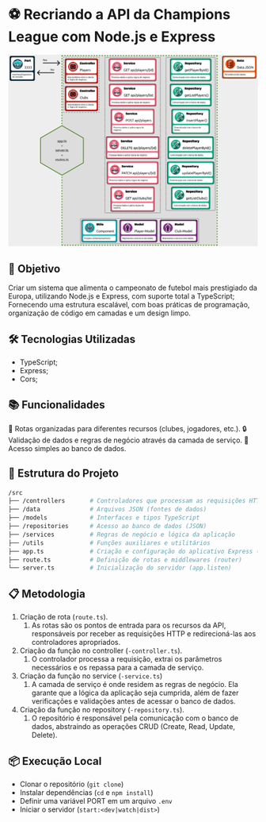 # ⚽ Recriando a API da Champions League  com Node.js e Express

![API](./API-Layers.png)

## 🚀 Objetivo

Criar um sistema que alimenta o campeonato de futebol mais prestigiado da Europa, utilizando Node.js e Express, com suporte total a TypeScript; Fornecendo uma estrutura escalável, com boas práticas de programação, organização de código em camadas e um design limpo.

## 🛠 Tecnologias Utilizadas

- TypeScript;
- Express;
- Cors;

## 📚 Funcionalidades

📃 Rotas organizadas para diferentes recursos (clubes, jogadores, etc.).
🔒 Validação de dados e regras de negócio através da camada de serviço.
💾 Acesso simples ao banco de dados.

## 🚧 Estrutura do Projeto

```bash
/src
├── /controllers       # Controladores que processam as requisições HTTP
├── /data              # Arquivos JSON (fontes de dados)
├── /models            # Interfaces e tipos TypeScript
├── /repositories      # Acesso ao banco de dados (JSON)
├── /services          # Regras de negócio e lógica da aplicação
├── /utils             # Funções auxiliares e utilitários
├── app.ts             # Criação e configuração do aplicativo Express (createApp)
├── route.ts           # Definição de rotas e middlewares (router)
└── server.ts          # Inicialização do servidor (app.listen)
```

## 📋 Metodologia

1. Criação de rota (`route.ts`).
    1. As rotas são os pontos de entrada para os recursos da API, responsáveis por receber as requisições HTTP e redirecioná-las aos controladores apropriados.
2. Criação da função no controller (`-controller.ts`).
    1. O controlador processa a requisição, extrai os parâmetros necessários e os repassa para a camada de serviço.
3. Criação da função no service (`-service.ts`)
    1. A camada de serviço é onde residem as regras de negócio. Ela garante que a lógica da aplicação seja cumprida, além de fazer verificações e validações antes de acessar o banco de dados.
4. Criação da função no repository (`-repository.ts`).
    1. O repositório é responsável pela comunicação com o banco de dados, abstraindo as operações CRUD (Create, Read, Update, Delete).

## 📦 Execução Local

- Clonar o repositório (`git clone`)
- Instalar dependências (`cd` e `npm install`)
- Definir uma variável PORT em um arquivo `.env`
- Iniciar o servidor (`start:<dev|watch|dist>`)
